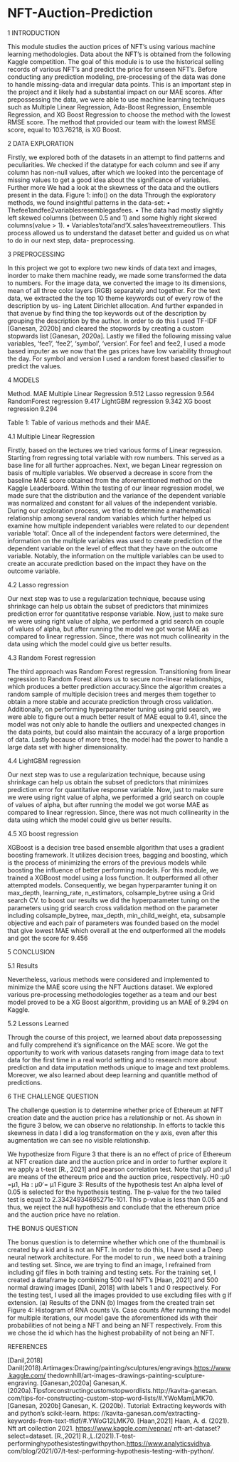 # NFT-Auction-Prediction
1 INTRODUCTION


This module studies the auction prices of NFT’s using various machine learning methodologies. Data about the NFT’s is obtained from the following Kaggle competition. The goal of this module is to use the historical selling records of various NFT’s and predict the price for unseen NFT’s.
Before conducting any prediction modeling, pre-processing of the data was done to handle missing-data and irregular data points. This is an important step in the project and it likely had a substantial impact on our MAE scores. After prepossessing the data, we were able to use machine learning techniques such as Multiple Linear Regression, Ada-Boost Regression, Ensemble Regression, and XG Boost Regression to choose the method with the lowest RMSE score. The method that provided our team with the lowest RMSE score, equal to 103.76218, is XG Boost.

2 DATA EXPLORATION

Firstly, we explored both of the datasets in an attempt to find patterns and peculiarities. We checked if the datatype for each column and see if any column has non-null values, after which we looked into the percentage of missing values to get a good idea about the significance of variables. Further more We had a look at the skewness of the data and the outliers present in the data.
Figure 1: info() on the data
Through the exploratory methods, we found insightful patterns in the data-set:
• Thefee1andfee2variablesresemblegasfees.
• The data had mostly slightly left skewed columns (between 0.5 and 1) and some highly right skewed columns(value > 1).
• Variables‘total’and‘X.sales’haveextremeoutliers.
This process allowed us to understand the dataset better and guided us on what to do in our next step, data- preprocessing.

 3 PREPROCESSING
 
In this project we got to explore two new kinds of data text and images, inorder to make them machine ready, we made some transformed the data to numbers. For the image data, we converted the image to its dimensions, mean of all three color layers (RGB) separately and together.
For the text data, we extracted the the top 10 theme keywords out of every row of the description by us- ing Latent Dirichlet allocation. And further expanded in that avenue by find thing the top keywords out of the description by grouping the description by the author. In order to do this I used TF-IDF [Ganesan, 2020b] and cleared the stopwords by creating a custom stopwards list [Ganesan, 2020a].
Lastly we filled the following missing value variables, ‘fee1’, ‘fee2’, ‘symbol’, ‘version’. For fee1 and fee2, I used a mode based imputer as we now that the gas prices have low variability throughout the day. For symbol and version I used a random forest based classifier to predict the values.

4 MODELS

Method.                                            MAE
Multiple Linear Regression                         9.512
Lasso regression                                   9.564
RandomForest regression                            9.417 
LightGBM regression                                9.342
XG boost regression                                9.294

Table 1: Table of various methods and their MAE.

4.1 Multiple Linear Regression

Firstly, based on the lectures we tried various forms of Linear regression. Starting from regressing total variable with row numbers. This served as a base line for all further approaches. Next, we began Linear regression on basis of multiple variables. We observed a decrease in score from the baseline MAE score obtained from the aforementioned method on the Kaggle Leaderboard. Within the testing of our linear regression model, we made sure that the distribution and the variance of the dependent variable was normalized and constant for all values of the independent variable.
During our exploration process, we tried to determine a mathematical relationship among several random variables which further helped us examine how multiple independent variables were related to our dependent variable ‘total’. Once all of the independent factors were determined, the information on the multiple variables was used to create prediction of the dependent variable on the level of effect that they have on the outcome variable. Notably, the information on the multiple variables can be used to create an accurate prediction based on the impact they have on the outcome variable.

 4.2 Lasso regression
 
Our next step was to use a regularization technique, because using shrinkage can help us obtain the subset of predictors that minimizes prediction error for quantitative response variable. Now, just to make sure we were using right value of alpha, we performed a grid search on couple of values of alpha, but after running the model we got worse MAE as compared to linear regression. Since, there was not much collinearity in the data using which the model could give us better results.

4.3 Random Forest regression

The third approach was Random Forest regression. Transitioning from linear regression to Random Forest allows us to secure non-linear relationships, which produces a better prediction accuracy.Since the algorithm creates a random sample of multiple decision trees and merges them together to obtain a more stable and accurate prediction through cross validation.
Additionally, on performing hyperparameter tuning using grid search, we were able to figure out a much better result of MAE equal to 9.41, since the model was not only able to handle the outliers and unexpected changes in the data points, but could also maintain the accuracy of a large proportion of data. Lastly because of more trees, the model had the power to handle a large data set with higher dimensionality.

4.4 LightGBM regression

Our next step was to use a regularization technique, because using shrinkage can help us obtain the subset of predictors that minimizes prediction error for quantitative response variable. Now, just to make sure we were using right value of alpha, we performed a grid search on couple of values of alpha, but after running the model we got worse MAE as compared to linear regression. Since, there was not much collinearity in the data using which the model could give us better results.

4.5 XG boost regression

XGBoost is a decision tree based ensemble algorithm that uses a gradient boosting framework. It utilizes decision trees, bagging and boosting, which is the process of minimizing the errors of the previous models while boosting the influence of better performing models. For this module, we trained a XGBoost model using a loss function. It outperformed all other attempted models. Consequently, we began hyperparamter tuning it on max_depth, learning_rate, n_estimators, colsample_bytree using a Grid search CV.
to boost our results we did the hyperparameter tuning on the parameters using grid search cross validation method on the parameter including colsample_bytree, max_depth, min_child_weight, eta, subsample objective and each pair of parameters was founded based on the model that give lowest MAE which overall at the end outperformed all the models and got the score for 9.456

 5 CONCLUSION
 
 5.1 Results

Nevertheless, various methods were considered and implemented to minimize the MAE score using the NFT Auctions dataset. We explored various pre-processing methodologies together as a team and our best model proved to be a XG Boost algorithm, providing us an MAE of 9.294 on Kaggle.

5.2 Lessons Learned

Through the course of this project, we learned about data prepossessing and fully comprehend it’s significance on the MAE score. We got the opportunity to work with various datasets ranging from image data to text data for the first time in a real world setting and to research more about prediction and data imputation methods unique to image and text problems. Moreover, we also learned about deep learning and quantitle method of predictions.

6 THE CHALLENGE QUESTION

The challenge question is to determine whether price of Ethereum at NFT creation date and the auction price has a relationship or not. As shown in the figure 3 below, we can observe no relationship. In efforts to tackle this skewness in data I did a log transformation on the y axis, even after this augmentation we can see no visible relationship.


We hypothesize from Figure 3 that there is an no effect of price of Ethereum at NFT creation date and the auction price and in order to further explore it we apply a t-test [R., 2021] and pearson correlation test. Note that μ0 and μ1 are means of the ethereum price and the auction price, respectively.
H0 :μ0 =μ1, Ha : μ0 ̸= μ1
Figure 3: Results of the hypothesis test
An alpha level of 0.05 is selected for the hypothesis testing. The p-value for the two tailed test is equal to 2.33424934695271e-101. This p-value is less than 0.05 and thus, we reject the null hypothesis and conclude that the ethereum price and the auction price have no relation.

 THE BONUS QUESTION
 
The bonus question is to determine whether which one of the thumbnail is created by a kid and is not an NFT. In order to do this, I have used a Deep neural network architecture. For the model to run , we need both a training and testing set. Since, we are trying to find an image, I refrained from including gif files in both training and testing sets.
For the training set, I created a dataframe by combining 500 real NFT’s [Haan, 2021] and 500 normal drawing images [Danil, 2018] with labels 1 and 0 respectively.
For the testing test, I used all the images provided to use excluding files with g ̇if extension.
(a) Results of the DNN (b) Images from the created train set Figure 4: Histogram of RNA counts Vs. Case counts
After running the model for multiple iterations, our model gave the aforementioned ids with their probabilities of not being a NFT and being an NFT respectively. From this we chose the id which has the highest probability of not being an NFT.

 REFERENCES
 
[Danil,2018] Danil(2018).Artimages:Drawing/painting/sculptures/engravings.https://www.kaggle.com/ thedownhill/art-images-drawings-painting-sculpture-engraving.
[Ganesan,2020a] Ganesan,K.(2020a).Tipsforconstructingcustomstopwordlists.http://kavita-ganesan. com/tips-for-constructing-custom-stop-word-lists/#.YWoMamLMK70.
[Ganesan, 2020b] Ganesan, K. (2020b). Tutorial: Extracting keywords with and python’s scikit-learn. https: //kavita-ganesan.com/extracting-keywords-from-text-tfidf/#.YWoG12LMK70.
[Haan,2021] Haan, A. d. (2021). Nft art collection 2021. https://www.kaggle.com/vepnar/ nft-art-dataset?select=dataset.
[R.,2021] R.,L.(2021).T-test-performinghypothesistestingwithpython.https://www.analyticsvidhya. com/blog/2021/07/t-test-performing-hypothesis-testing-with-python/.
